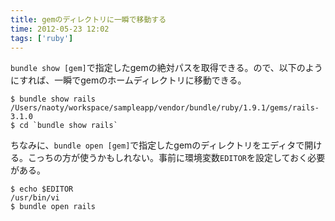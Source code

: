 ```yaml
---
title: gemのディレクトリに一瞬で移動する
time: 2012-05-23 12:02
tags: ['ruby']
---
```


`bundle show [gem]`で指定したgemの絶対パスを取得できる。ので、以下のようにすれば、一瞬でgemのホームディレクトリに移動できる。

```
$ bundle show rails
/Users/naoty/workspace/sampleapp/vendor/bundle/ruby/1.9.1/gems/rails-3.1.0
$ cd `bundle show rails`
```

ちなみに、`bundle open [gem]`で指定したgemのディレクトリをエディタで開ける。こっちの方が使うかもしれない。事前に環境変数`EDITOR`を設定しておく必要がある。

```
$ echo $EDITOR
/usr/bin/vi
$ bundle open rails
```
